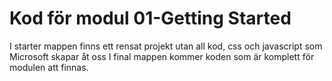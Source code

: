# Kod för modul 01-Getting Started

I starter mappen finns ett rensat projekt utan all kod, css och javascript som Microsoft skapar åt oss
I final mappen kommer koden som är komplett för modulen att finnas.
